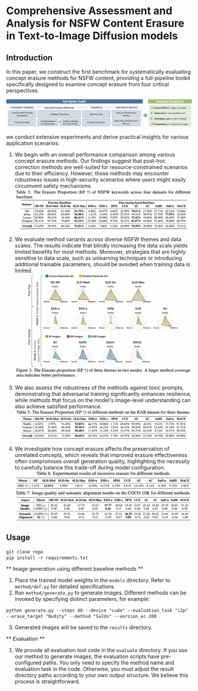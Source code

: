 # Comprehensive Assessment and Analysis for NSFW Content Erasure in Text-to-Image Diffusion models

## Introduction

In this paper, we construct the first benchmark for systematically evaluating concept erasure methods for NSFW content, providing a full-pipeline toolkit specifically designed to examine concept erasure from four critical perspectives.

![Benchmark Framework](/asset/framework.png "Benchmark Framework")





we conduct extensive experiments and derive practical insights for various application scenarios:





1. We begin with an overall performance comparison among various concept erasure methods. Our findings suggest that post-hoc correction methods are well-suited for resource-constrained scenarios due to their efficiency. However, these methods may encounter robustness issues in high-security scenarios where users might easily circumvent safety mechanisms.
![](/asset/erasure-effect.png)

2. We evaluate method variants across diverse NSFW themes and data scales. The results indicate that blindly increasing the data scale yields limited benefits for most methods. Moreover, strategies that are highly sensitive to data scale, such as unlearning techniques or introducing additional trainable parameters, should be avoided when training data is limited.
![](/asset/data-scale.png)

3. We also assess the robustness of the methods against toxic prompts, demonstrating that adversarial training significantly enhances resilience, while methods that focus on the model's image-level understanding can also achieve satisfied performance.
![](/asset/robustness.png)

4. We investigate how concept erasure affects the preservation of unrelated concepts, which reveals that improved erasure effectiveness often compromises overall generation quality, highlighting the necessity to carefully balance this trade-off during model configuration.
![](/asset/GRD.png)
![](/asset/image-quality.png)


## Usage
```
git clone repo
pip install -r requirements.txt
```

** Image generation using different baseline methods **

1. Place the trained model weights in the `models` directory. Refer to `method/def.py` for detailed specifications.
2. Run `method/generate.py` to generate images. Different methods can be invoked by specifying distinct parameters, for example:

```
python generate.py --steps 40 --device "cuda" --evaluation_task "i2p" --erase_target "Nudity" --method "SalUn" --version_ec 200 
```
3. Generated images will be saved to the `results` directory.

** Evaluation **
1. We provide all evaluation tool code in the `evaluate` directory. If you use our method to generate images, the evaluation scripts have pre-configured paths. You only need to specify the method name and evaluation task in the code. Otherwise, you must adjust the result directory paths according to your own output structure. We believe this process is straightforward.